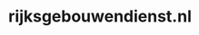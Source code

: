 ---
layout: post
title:  "rijksgebouwendienst.nl"
internal_url:  "/data/rijksgebouwendienst.nl.html"
categories: dutchgov
---